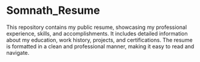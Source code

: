 # Somnath_Resume
This repository contains my public resume, showcasing my professional experience, skills, and accomplishments. It includes detailed information about my education, work history, projects, and certifications. The resume is formatted in a clean and professional manner, making it easy to read and navigate.

